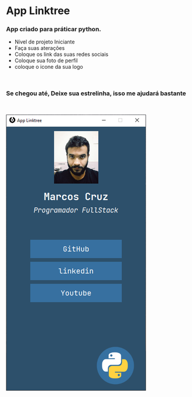 # App Linktree

### App criado para práticar python.

-   Nível de projeto Iniciante
-   Faça suas aterações
-   Coloque os link das suas redes sociais
-   Coloque sua foto de perfil
-   coloque o icone da sua logo

<br>

### Se chegou até, Deixe sua estrelinha, isso me ajudará bastante

<br>

![foto app](/imagens/applinktree.png)
